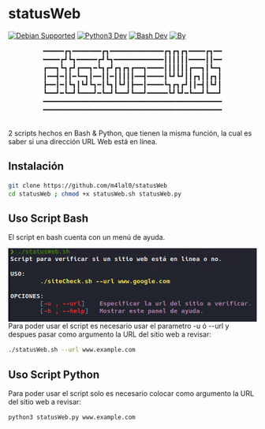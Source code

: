 # statusWeb

[![Debian Supported](https://img.shields.io/badge/Debian-Supported-blue?style=flat-square&logo=debian)](#)
[![Python3 Dev](https://img.shields.io/badge/Python3-Dev-blue?style=flat-square&logo=python)](#)
[![Bash Dev](https://img.shields.io/badge/Bash-Dev-blue?style=flat-square&logo=gnu-bash)](#)
[![By](https://img.shields.io/badge/By-m4lal0-green?style=flat-square&logo=github)](#)

<p align="center">
━━━━━┏┓━━━━━━━┏┓━━━━━━━━━━━━━┏┓┏┓┏┓━━━━┏┓━━
━━━━┏┛┗┓━━━━━┏┛┗┓━━━━━━━━━━━━┃┃┃┃┃┃━━━━┃┃━━
┏━━┓┗┓┏┛┏━━┓━┗┓┏┛┏┓┏┓┏━━┓━━━━┃┃┃┃┃┃┏━━┓┃┗━┓
┃━━┫━┃┃━┗━┓┃━━┃┃━┃┃┃┃┃━━┫━━━━┃┗┛┗┛┃┃┏┓┃┃┏┓┃
┣━━┃━┃┗┓┃┗┛┗┓━┃┗┓┃┗┛┃┣━━┃━━━━┗┓┏┓┏┛┃┃━┫┃┗┛┃
┗━━┛━┗━┛┗━━━┛━┗━┛┗━━┛┗━━┛━━━━━┗┛┗┛━┗━━┛┗━━┛
━━━━━━━━━━━━━━━━━━━━━━━━━━━━━━━━━━━━━━━━━━━
━━━━━━━━━━━━━━━━━━━━━━━━━━━━━━━━━━━━━━━━━━━
</p>
<br>
2 scripts hechos en Bash & Python, que tienen la misma función, la cual es saber si una dirección URL Web está en línea.

## Instalación

```bash
git clone https://github.com/m4lal0/statusWeb
cd statusWeb ; chmod +x statusWeb.sh statusWeb.py
```

## Uso Script Bash
El script en bash cuenta con un menú de ayuda.

<p align="center">
<img src="images/helpPanel.png"
	alt="Help"
	style="float: left; margin-right: 10px;" />
</p>

Para poder usar el script es necesario usar el parametro -u ó --url y despues pasar como argumento la URL del sitio web a revisar:

```bash
./statusWeb.sh --url www.example.com
```

## Uso Script Python
Para poder usar el script solo es necesario colocar como argumento la URL del sitio web a revisar:

```bash
python3 statusWeb.py www.example.com
```